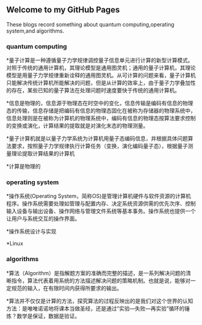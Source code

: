 ## Welcome to  my  GitHub Pages
These blogs record something about quantum computing,operating system,and algorithms.

### quantum computing

*量子计算是一种遵循量子力学规律调控量子信息单元进行计算的新型计算模式。对照于传统的通用计算机，其理论模型是通用图灵机；通用的量子计算机，其理论模型是用量子力学规律重新诠释的通用图灵机。从可计算的问题来看，量子计算机只能解决传统计算机所能解决的问题，但是从计算的效率上，由于量子力学叠加性的存在，某些已知的量子算法在处理问题时速度要快于传统的通用计算机。

*信息是物理的，信息源于物理态在时空中的变化，信息传输是编码有信息的物理态的传输，信息存储是把编码有信息的物理态固化在被称为存储器的物理系统中，信息处理则是在被称为计算机的物理系统中，编码有信息的物理态按算法要求控制的变换或演化，计算结果的提取就是对演化末态的物理测量。

*量子计算机就是以量子力学系统为计算机用量子态编码信息，并根据具体问题算法要求，按照量子力学规律执行计算任务（变换，演化编码量子态），根据量子测量理论提取计算结果的计算机

*计算是物理的




### operating system

*操作系统(Operating System，简称OS)是管理计算机硬件与软件资源的计算机程序。操作系统需要处理如管理与配置内存、决定系统资源供需的优先次序、控制输入设备与输出设备、操作网络与管理文件系统等基本事务。操作系统也提供一个让用户与系统交互的操作界面。

*操作系统设计与实现

*Linux



### algorithms

*算法（Algorithm）是指解题方案的准确而完整的描述，是一系列解决问题的清晰指令，算法代表着用系统的方法描述解决问题的策略机制。也就是说，能够对一定规范的输入，在有限时间内获得所要求的输出。

*算法并不仅仅是计算的方法，探究算法的过程反映出的是我们对这个世界的认知方法：是唯唯诺诺地将课本当做圣经，还是通过“实验—失败—再实验”循环的锤炼？数学是保证，数据是验证。

